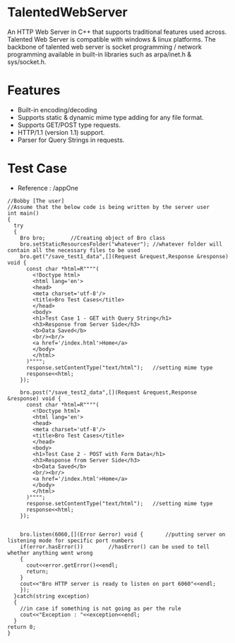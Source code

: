# TalentedWebServer
An HTTP Web Server in C++ that supports traditional features used across. Talented Web Server is compatible with windows & linux platforms. The backbone of
talented web server is socket programming / network programming available in built-in libraries such as arpa/inet.h & sys/socket.h. 

# Features
* Built-in encoding/decoding
* Supports static & dynamic mime type adding for any file format.
* Supports GET/POST type requests.
* HTTP/1.1 (version 1.1) support.
* Parser for Query Strings in requests.

# Test Case
- Reference : /appOne
```
//Bobby [The user]
//Assume that the below code is being written by the server user
int main()
{
  try
  {
    Bro bro;		//Creating object of Bro class
    bro.setStaticResourcesFolder("whatever"); //whatever folder will contain all the necessary files to be used
    bro.get("/save_test1_data",[](Request &request,Response &response) void {
      const char *html=R""""(
        <!Doctype html>
        <html lang='en'>
        <head>
        <meta charset='utf-8'/>
        <title>Bro Test Cases</title>
        </head>
        <body>
        <h1>Test Case 1 - GET with Query String</h1>
        <h3>Response from Server Side</h3>
        <b>Data Saved</b>
        <br/><br/>
        <a href='/index.html'>Home</a>
        </body>
        </html>
      )"""";
      response.setContentType("text/html");   //setting mime type
      response<<html;
    });

    bro.post("/save_test2_data",[](Request &request,Response &response) void {
      const char *html=R""""(
        <!Doctype html>
        <html lang='en'>
        <head>
        <meta charset='utf-8'/>
        <title>Bro Test Cases</title>
        </head>
        <body>
        <h1>Test Case 2 - POST with Form Data</h1>
        <h3>Response from Server Side</h3>
        <b>Data Saved</b>
        <br/><br/>
        <a href='/index.html'>Home</a>
        </body>
        </html>
      )"""";
      response.setContentType("text/html");   //setting mime type
      response<<html;
    });

    
    bro.listen(6060,[](Error &error) void {       //putting server on listening mode for specific port numbers
    if(error.hasError())        //hasError() can be used to tell whether anything went wrong
    {
      cout<<error.getError()<<endl;
      return;
    }
    cout<<"Bro HTTP server is ready to listen on port 6060"<<endl;
    });
  }catch(string exception)
  {
    //in case if something is not going as per the rule
    cout<<"Exception : "<<exception<<endl;
  }
return 0;
}
```
